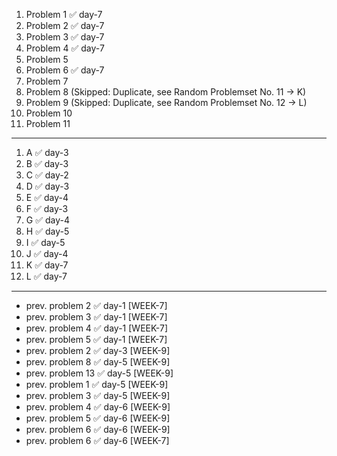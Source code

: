 1. Problem 1 ✅ day-7
2. Problem 2 ✅ day-7
3. Problem 3 ✅ day-7
4. Problem 4 ✅ day-7
5. Problem 5
6. Problem 6 ✅ day-7
7. Problem 7
8. Problem 8 (Skipped: Duplicate, see Random Problemset No. 11 -> K)
9. Problem 9 (Skipped: Duplicate, see Random Problemset No. 12 -> L)
10. Problem 10
11. Problem 11
---
1. A ✅ day-3
2. B ✅ day-3
3. C ✅ day-2
4. D ✅ day-3
5. E ✅ day-4
6. F ✅ day-3
7. G ✅ day-4
8. H ✅ day-5
9. I ✅ day-5
10. J ✅ day-4
11. K ✅ day-7
12. L ✅ day-7
---
- prev. problem 2  ✅ day-1 [WEEK-7]
- prev. problem 3  ✅ day-1 [WEEK-7]
- prev. problem 4  ✅ day-1 [WEEK-7]
- prev. problem 5  ✅ day-1 [WEEK-7]
- prev. problem 2  ✅ day-3 [WEEK-9]
- prev. problem 8  ✅ day-5 [WEEK-9]
- prev. problem 13 ✅ day-5 [WEEK-9]
- prev. problem 1  ✅ day-5 [WEEK-9]
- prev. problem 3  ✅ day-5 [WEEK-9]
- prev. problem 4  ✅ day-6 [WEEK-9]
- prev. problem 5  ✅ day-6 [WEEK-9]
- prev. problem 6  ✅ day-6 [WEEK-9]
- prev. problem 6  ✅ day-6 [WEEK-7]